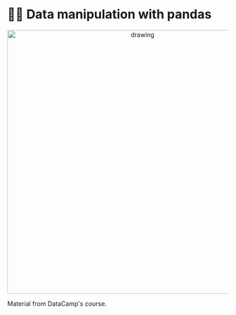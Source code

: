 # 👩‍💻 Data manipulation with pandas

<p align="center">
<img src="https://upload.wikimedia.org/wikipedia/commons/thumb/e/ed/Pandas_logo.svg/1200px-Pandas_logo.svg.png" alt="drawing" width="600"/>
</p>

Material from DataCamp's course.
